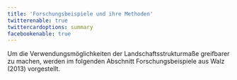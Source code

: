 ```yaml
---
title: 'Forschungsbeispiele und ihre Methoden'
twitterenable: true
twittercardoptions: summary
facebookenable: true
---
```


Um die Verwendungsmöglichkeiten der Landschaftsstrukturmaße greifbarer zu machen, werden im folgenden Abschnitt Forschungsbeispiele aus Walz (2013) vorgestellt. 